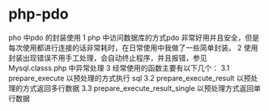 # php-pdo
pho 中pdo 的封装使用
1 php 中访问数据库的方式pdo 非常好用并且安全，但是每次使用都进行连接的话非常耗时，在日常使用中我做了一些简单封装。
2 使用封装出现错误不用手工处理，会自动终止程序，并且报错，参见Mysql.classs.php 中异常处理
3 经常使用的函数主要有以下几个：
  3.1 prepare_execute 以预处理的方式执行 sql
  3.2 prepare_execute_result 以预处理的方式返回多行数据
   3.3 prepare_execute_result_single 以预处理方式返回单行数据
